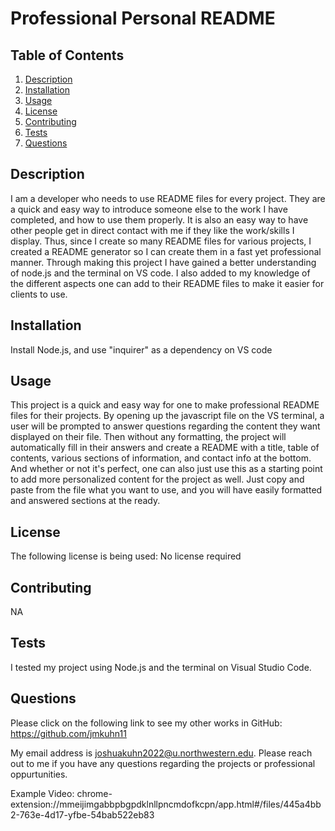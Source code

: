 

# Professional Personal README 

 

## Table of Contents

1. [Description](#description)
2. [Installation](#installation)
3. [Usage](#usage)
4. [License](#license)
5. [Contributing](#contributing)
6. [Tests](#tests)
7. [Questions](#questions)


## Description

I am a developer who needs to use README files for every project. They are a quick and easy way to introduce someone else to the work I have completed, and how to use them properly. It is also an easy way to have other people get in direct contact with me if they like the work/skills I display. Thus, since I create so many README files for various projects, I created a README generator so I can create them in a fast yet professional manner. Through making this project I have gained a better understanding of node.js and the terminal on VS code. I also added to my knowledge of the different aspects one can add to their README files to make it easier for clients to use.

## Installation

Install Node.js, and use "inquirer" as a dependency on VS code

## Usage

This project is a quick and easy way for one to make professional README files for their projects. By opening up the javascript file on the VS terminal, a user will be prompted to answer questions regarding the content they want displayed on their file. Then without any formatting, the project will automatically fill in their answers and create a README with a title, table of contents, various sections of information, and contact info at the bottom. And whether or not it's perfect, one can also just use this as a starting point to add more personalized content for the project as well. Just copy and paste from the file what you want to use, and you will have easily formatted and answered sections at the ready.

## License

The following license is being used:  No license required

## Contributing

NA

## Tests

I tested my project using Node.js and the terminal on Visual Studio Code.

## Questions

Please click on the following link to see my other works in GitHub: https://github.com/jmkuhn11

My email address is joshuakuhn2022@u.northwestern.edu. Please reach out to me if you have any questions regarding the projects or professional oppurtunities.

Example Video: 
chrome-extension://mmeijimgabbpbgpdklnllpncmdofkcpn/app.html#/files/445a4bb2-763e-4d17-yfbe-54bab522eb83



